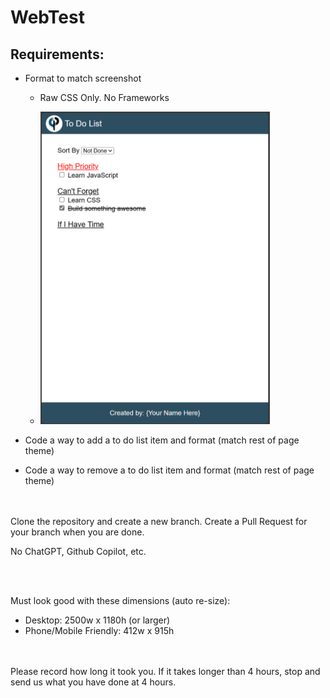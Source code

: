 # WebTest
## Requirements:
* Format to match screenshot
    * Raw CSS Only. No Frameworks
      <br/>
      
    * <img src="https://github.com/srrbach/WebTest/blob/main/Screenshot%202023-11-16%20133018.png?raw=true" height="500px" />

* Code a way to add a to do list item and format (match rest of page theme)

* Code a way to remove a to do list item and format (match rest of page theme)

<br/>
<br/>
Clone the repository and create a new branch. Create a Pull Request for your branch when you are done.

No ChatGPT, Github Copilot, etc.



<br/>
<br/>

Must look good with these dimensions (auto re-size): 
* Desktop: 2500w x 1180h (or larger)
* Phone/Mobile Friendly: 412w x 915h

<br/>
<br/>
Please record how long it took you. If it takes longer than 4 hours, stop and send us what you have done at 4 hours.
